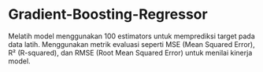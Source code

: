 # Gradient-Boosting-Regressor
Melatih model menggunakan 100 estimators untuk memprediksi target pada data latih. Menggunakan metrik evaluasi seperti MSE (Mean Squared Error), R² (R-squared), dan RMSE (Root Mean Squared Error) untuk menilai kinerja model.
